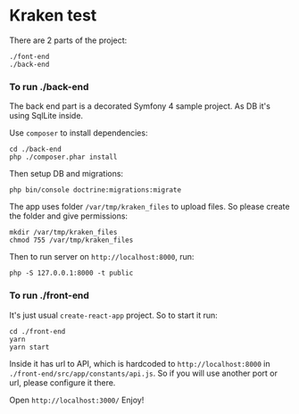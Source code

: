 # Kraken test

There are 2 parts of the project:

```
./font-end
./back-end
```

### To run ./back-end

The back end part is a decorated Symfony 4 sample project. As DB it's using SqlLite inside.

Use `composer` to install dependencies:

```
cd ./back-end
php ./composer.phar install
```

Then setup DB and migrations:

```
php bin/console doctrine:migrations:migrate
```

The app uses folder `/var/tmp/kraken_files` to upload files. So please create the folder and give permissions:

```
mkdir /var/tmp/kraken_files
chmod 755 /var/tmp/kraken_files
```

Then to run server on `http://localhost:8000`, run:

```
php -S 127.0.0.1:8000 -t public
```

### To run ./front-end

It's just usual `create-react-app` project. So to start it run:

```
cd ./front-end
yarn
yarn start
```

Inside it has url to API, which is hardcoded to `http://localhost:8000` in `./front-end/src/app/constants/api.js`. So if you will use another port or url, please configure it there.

Open `http://localhost:3000/`
Enjoy!
